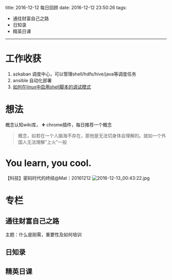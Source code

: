 title: 2016-12-12 每日回顾
date: 2016-12-12 23:50:26
tags:
- 通往财富自己之路
- 日知录
- 精英日课
---
# 工作收获
1. azkaban 调度中心，可以管理shell/hdfs/hive/java等调度任务
2. ansible 自动化部署
3. [如何在linux中启用shell脚本的调试模式](http://mp.weixin.qq.com/s/HwjDze8k5UttqYGCXwfN8g)
# 想法
概念认知wiki库， ➕ chrome插件，每日推荐一个概念
> 概念，如若在一个人脑海不存在，那他是无法切身体会理解的。就如一个外国人无法理解”上火”一般  

# You learn, you cool.
【科技】密码时代的终结@Mat｜20161212
![2016-12-13_00:43:22.jpg](http://7wy48o.com1.z0.glb.clouddn.com/2016-12-13_00:43:22.jpg)
# 专栏
## 通往财富自己之路
主题：什么是刚需，重要性及如何培训
## 日知录
## 精英日课